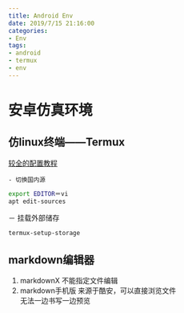 ```yaml
---
title: Android Env
date: 2019/7/15 21:16:00
categories:
- Env
tags:
- android
- termux
- env
---
```




# 安卓仿真环境

## 仿linux终端——Termux
[较全的配置教程](https://www.sqlsec.com/2018/05/termux.html)

	- 切换国内源

```sh
export EDITOR＝vi
apt edit-sources
```
－ 挂载外部储存
```sh
termux-setup-storage
```

## markdown编辑器

1. markdownX
不能指定文件编辑
2. markdown手机版
来源于酷安，可以直接浏览文件  
无法一边书写一边预览

